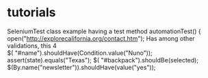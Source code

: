 # tutorials

SeleniumTest class example having a test method automationTest() {
        open("http://explorecalifornia.org/contact.htm");
Has among other validations, this 4         
        $( "#name").shouldHave(Condition.value("Nuno"));
        assert(state).equals("Texas");
        $( "#backpack").shouldBe(selected);
        $(By.name("newsletter")).shouldHave(value("yes"));